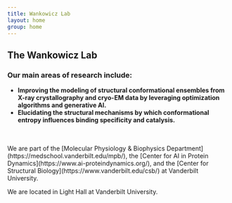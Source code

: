 ```yaml
---
title: Wankowicz Lab
layout: home
group: home
---
```


## The Wankowicz Lab
<div class="row">





### Our main areas of research include:
- **Improving the modeling of structural conformational ensembles from X-ray crystallography and cryo-EM data by leveraging optimization algorithms and generative AI.**
- **Elucidating the structural mechanisms by which conformational entropy influences binding specificity and catalysis.** <br>

<br>

<br>
We are part of the [Molecular Physiology & Biophysics Department](https://medschool.vanderbilt.edu/mpb/), the [Center for AI in Protein Dynamics](https://www.ai-proteindynamics.org/), and the [Center for Structural Biology](https://www.vanderbilt.edu/csb/) at Vanderbilt University.


We are located in Light Hall at Vanderbilt University.
